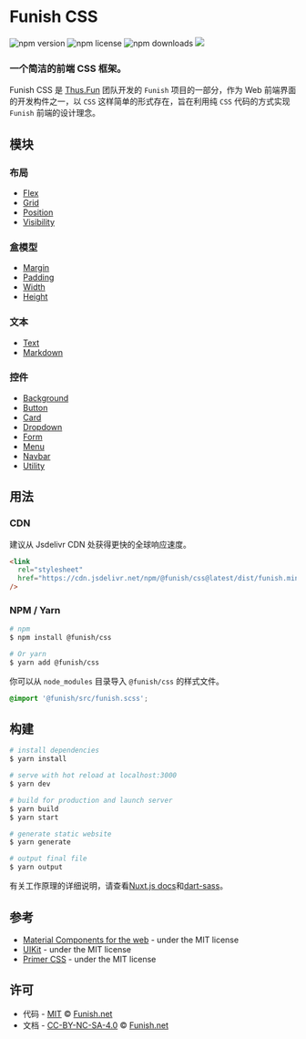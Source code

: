 # Funish CSS

![npm version](https://img.shields.io/npm/v/@funish/css)
![npm license](https://img.shields.io/npm/l/@funish/css)
![npm downloads](https://img.shields.io/npm/dm/@funish/css)
[![](https://data.jsdelivr.com/v1/package/npm/@funish/css/badge)](https://www.jsdelivr.com/package/npm/@funish/css)

### 一个简洁的前端 CSS 框架。

Funish CSS 是 [Thus.Fun](https://thus.fun) 团队开发的 `Funish` 项目的一部分，作为 Web 前端界面的开发构件之一，以 `CSS` 这样简单的形式存在，旨在利用纯 `CSS` 代码的方式实现 `Funish` 前端的设计理念。

## 模块

### 布局

- [Flex](/docs/flex)
- [Grid](/docs/grid)
- [Position](/docs/position)
- [Visibility](/docs/visibility)

### 盒模型

- [Margin](/docs/margin)
- [Padding](/docs/padding)
- [Width](/docs/width)
- [Height](/docs/height)

### 文本

- [Text](/docs/text)
- [Markdown](/docs/markdown)

### 控件

- [Background](/docs/background)
- [Button](/docs/button)
- [Card](/docs/card)
- [Dropdown](/docs/dropdown)
- [Form](/docs/form)
- [Menu](/docs/menu)
- [Navbar](/docs/navbar)
- [Utility](/docs/utility)

## 用法

### CDN

建议从 Jsdelivr CDN 处获得更快的全球响应速度。

```html
<link
  rel="stylesheet"
  href="https://cdn.jsdelivr.net/npm/@funish/css@latest/dist/funish.min.css"
/>
```

### NPM / Yarn

```bash
# npm
$ npm install @funish/css

# Or yarn
$ yarn add @funish/css
```

你可以从 `node_modules` 目录导入 `@funish/css` 的样式文件。

```scss
@import '@funish/src/funish.scss';
```

## 构建

```bash
# install dependencies
$ yarn install

# serve with hot reload at localhost:3000
$ yarn dev

# build for production and launch server
$ yarn build
$ yarn start

# generate static website
$ yarn generate

# output final file
$ yarn output
```

有关工作原理的详细说明，请查看[Nuxt.js docs](https://nuxtjs.org)和[dart-sass](https://github.com/sass/dart-sass)。

## 参考

- [Material Components for the web](https://github.com/material-components/material-components-web) - under the MIT license
- [UIKit](https://github.com/uikit/uikit) - under the MIT license
- [Primer CSS](https://github.com/primer/css) - under the MIT license

## 许可

- 代码 - [MIT](LICENSE) &copy; [Funish.net](https://funish.net/)
- 文档 - [CC-BY-NC-SA-4.0](https://creativecommons.org/licenses/by-nc-sa/4.0/) &copy; [Funish.net](https://funish.net/)
